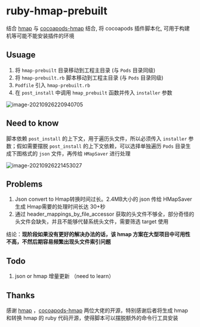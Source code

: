 # ruby-hmap-prebuilt
结合 [hmap](https://github.com/milend/hmap) 与 [cocoapods-hmap](https://github.com/Cat1237/cocoapods-hmap) 结合, 将 cocoapods 插件脚本化, 可用于构建机等可能不能安装插件的环境



## Usuage

1. 将 `hmap-prebuilt` 目录移动到工程主目录 (与 `Pods` 目录同级)
2. 将 `hmap-prebuilt.rb` 脚本移动到工程主目录 (与 `Pods` 目录同级)
3. `Podfile` 引入 `hmap-prebuilt.rb`
4. 在 `post_install` 中调用 `hmap_prebuilt` 函数并传入 `installer` 参数

![image-20210926220940705](https://gitee.com/wuzhiying1/image-bed/raw/master/image-20210926220940705.png)



## Need to know

脚本依赖 `post_install` 的上下文，用于遍历头文件，所以必须传入 `installer` 参数；假如需要摆脱 `post_install` 的上下文依赖，可以选择单独遍历 `Pods` 目录生成下图格式的 `json` 文件，再传给 `HMapSaver` 进行处理

![image-20210926221453027](https://gitee.com/wuzhiying1/image-bed/raw/master/image-20210926221453027.png)



## Problems

1. Json convert to Hmap转换时间过长。2.4MB大小的 json 传给 HMapSaver 生成 Hmap需要的处理时间长达 30+秒
2. 通过 header_mappings_by_file_accessor 获取的头文件不够全，部分奇怪的头文件会缺失，并且不能够代替系统头文件，需要筛选 target 使用

结论：**现阶段如果没有更好的解决办法的话，该 hmap 方案在大型项目中可用性不高，不然后期容易频繁出现头文件索引问题**



## Todo

1. json or hmap 增量更新 （need to learn）



## Thanks

感谢 [hmap](https://github.com/milend/hmap) ，[cocoapods-hmap](https://github.com/Cat1237/cocoapods-hmap) 两位大佬的开源，特别感谢后者将生成 hmap 和转换 hmap 的 ruby 代码开源，使得脚本可以摆脱额外的命令行工具安装
